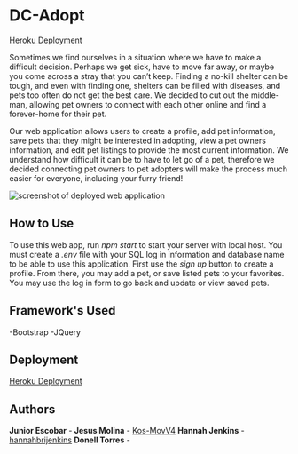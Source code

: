# DC-Adopt

[Heroku Deployment](https://dc-adopt.herokuapp.com/)

Sometimes we find ourselves in a situation where we have to make a difficult decision. Perhaps we get sick, have to move far away, or maybe you come across a stray that you can’t keep. Finding a no-kill shelter can be tough, and even with finding one, shelters can be filled with diseases, and pets too often do not get the best care. We decided to cut out the middle-man, allowing pet owners to connect with each other online and find a forever-home for their pet.

Our web application allows users to create a profile, add pet information, save pets that they might be interested in adopting, view a pet owners information, and edit pet listings to provide the most current information.
We understand how difficult it can be to have to let go of a pet, therefore we decided connecting pet owners to pet adopters will make the process much easier for everyone, including your furry friend!

![screenshot of deployed web application](#)

## How to Use

To use this web app, run *npm start* to start your server with local host. You must create a *.env* file with your SQL log in information and database name to be able to use this application.
First use the *sign up* button to create a profile. From there, you may add a pet, or save listed pets to your favorites. You may use the log in form to go back and update or view saved pets.

## Framework's Used

-Bootstrap
-JQuery

## Deployment

[Heroku Deployment](https://dc-adopt.herokuapp.com/)

## Authors
**Junior Escobar** -
**Jesus Molina** - [Kos-MovV4](https://github.com/Kos-MosV4)
**Hannah Jenkins** - [hannahbrijenkins](https://github.com/hannahbrijenkins)
**Donell Torres** -
